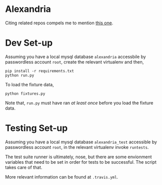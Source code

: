 # Alexandria

Citing related repos compels me to mention [this one](https://github.com/skytreader/Librarian).

# Dev Set-up

Assuming you have a local mysql database `alexandria` accessbile by passwordless
account `root`, create the relevant virtualenv and then,

    pip install -r requirements.txt
    python run.py

To load the fixture data,

    python fixtures.py

Note that, `run.py` must have ran _at least once_ before you load the fixture data.

# Testing Set-up

Assuming you have a local mysql database `alexandria_test` accessible by
passwordless account `root`, in the relevant virtualenv invoke `runtests`.

The test suite runner is ultimately, nose, but there are some envionment
variables that need to be set in order for tests to be successful. The script
takes care of that.

More relevant information can be found at `.travis.yml`.
